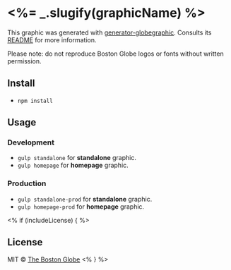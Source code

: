 # <%= _.slugify(graphicName) %>

This graphic was generated with [generator-globegraphic](https://github.com/BostonGlobe/generator-globegraphic). Consults its [README](https://github.com/BostonGlobe/generator-globegraphic) for more information.

Please note: do not reproduce Boston Globe logos or fonts without written permission.

## Install

- `npm install`

## Usage

### Development

- `gulp standalone` for **standalone** graphic.
- `gulp homepage` for **homepage** graphic.

### Production

- `gulp standalone-prod` for **standalone** graphic.
- `gulp homepage-prod` for **homepage** graphic.

<% if (includeLicense) { %>
## License

MIT © [The Boston Globe](http://github.com/BostonGlobe)
<% } %>